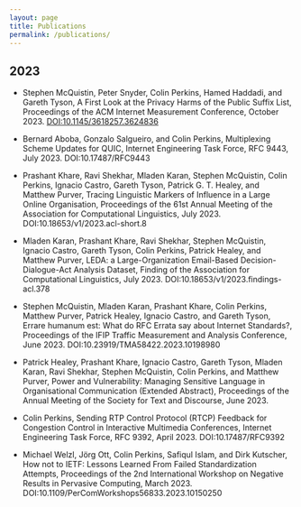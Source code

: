 ```yaml
---
layout: page
title: Publications
permalink: /publications/
---
```


## 2023

* Stephen McQuistin, Peter Snyder, Colin Perkins, Hamed Haddadi, and Gareth
  Tyson, A First Look at the Privacy Harms of the Public Suffix List,
  Proceedings of the ACM Internet Measurement Conference, October 2023.
  [DOI:10.1145/3618257.3624836](https://dx.doi.org/10.1145/3618257.3624836)

* Bernard Aboba, Gonzalo Salgueiro, and Colin Perkins, Multiplexing Scheme
  Updates for QUIC, Internet Engineering Task Force, RFC 9443, July 2023.
  DOI:10.17487/RFC9443

* Prashant Khare, Ravi Shekhar, Mladen Karan, Stephen McQuistin, Colin
  Perkins, Ignacio Castro, Gareth Tyson, Patrick G. T. Healey, and Matthew
  Purver, Tracing Linguistic Markers of Influence in a Large Online
  Organisation, Proceedings of the 61st Annual Meeting of the Association for
  Computational Linguistics, July 2023. DOI:10.18653/v1/2023.acl-short.8

* Mladen Karan, Prashant Khare, Ravi Shekhar, Stephen McQuistin, Ignacio
  Castro, Gareth Tyson, Colin Perkins, Patrick Healey, and Matthew Purver,
  LEDA: a Large-Organization Email-Based Decision-Dialogue-Act Analysis
  Dataset, Finding of the Association for Computational Linguistics, 
  July 2023. DOI:10.18653/v1/2023.findings-acl.378

* Stephen McQuistin, Mladen Karan, Prashant Khare, Colin Perkins, Matthew
  Purver, Patrick Healey, Ignacio Castro, and Gareth Tyson, Errare humanum
  est: What do RFC Errata say about Internet Standards?, Proceedings of the
  IFIP Traffic Measurement and Analysis Conference, June 2023.
  DOI:10.23919/TMA58422.2023.10198980

* Patrick Healey, Prashant Khare, Ignacio Castro, Gareth Tyson, Mladen Karan,
  Ravi Shekhar, Stephen McQuistin, Colin Perkins, and Matthew Purver, Power
  and Vulnerability: Managing Sensitive Language in Organisational
  Communication (Extended Abstract), Proceedings of the Annual Meeting of the
  Society for Text and Discourse, June 2023.

* Colin Perkins, Sending RTP Control Protocol (RTCP) Feedback for Congestion
  Control in Interactive Multimedia Conferences, Internet Engineering Task
  Force, RFC 9392, April 2023. DOI:10.17487/RFC9392

* Michael Welzl, Jörg Ott, Colin Perkins, Safiqul Islam, and Dirk Kutscher,
  How not to IETF: Lessons Learned From Failed Standardization Attempts,
  Proceedings of the 2nd International Workshop on Negative Results in
  Pervasive Computing, March 2023.
  DOI:10.1109/PerComWorkshops56833.2023.10150250


